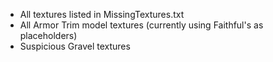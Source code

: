- All textures listed in MissingTextures.txt
- All Armor Trim model textures (currently using Faithful's as placeholders)
- Suspicious Gravel textures